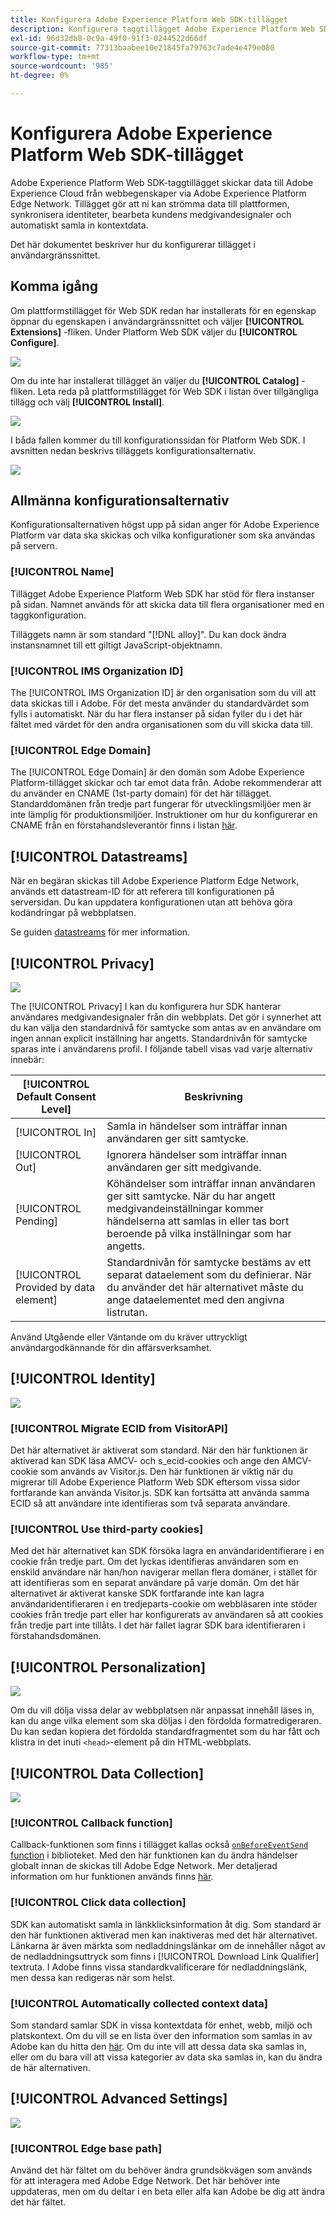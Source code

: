 ```yaml
---
title: Konfigurera Adobe Experience Platform Web SDK-tillägget
description: Konfigurera taggtillägget Adobe Experience Platform Web SDK i användargränssnittet.
exl-id: 96d32db8-0c9a-49f0-91f3-0244522d66df
source-git-commit: 77313baabee10e21845fa79763c7ade4e479e080
workflow-type: tm+mt
source-wordcount: '985'
ht-degree: 0%

---
```


# Konfigurera Adobe Experience Platform Web SDK-tillägget

Adobe Experience Platform Web SDK-taggtillägget skickar data till Adobe Experience Cloud från webbegenskaper via Adobe Experience Platform Edge Network. Tillägget gör att ni kan strömma data till plattformen, synkronisera identiteter, bearbeta kundens medgivandesignaler och automatiskt samla in kontextdata.

Det här dokumentet beskriver hur du konfigurerar tillägget i användargränssnittet.

## Komma igång

Om plattformstillägget för Web SDK redan har installerats för en egenskap öppnar du egenskapen i användargränssnittet och väljer **[!UICONTROL Extensions]** -fliken. Under Platform Web SDK väljer du **[!UICONTROL Configure]**.

![](../images/extension/overview/configure.png)

Om du inte har installerat tillägget än väljer du **[!UICONTROL Catalog]** -fliken. Leta reda på plattformstillägget för Web SDK i listan över tillgängliga tillägg och välj **[!UICONTROL Install]**.

![](../images/extension/overview/install.png)

I båda fallen kommer du till konfigurationssidan för Platform Web SDK. I avsnitten nedan beskrivs tilläggets konfigurationsalternativ.

![](../images/extension/overview/config-screen.png)

## Allmänna konfigurationsalternativ

Konfigurationsalternativen högst upp på sidan anger för Adobe Experience Platform var data ska skickas och vilka konfigurationer som ska användas på servern.

### [!UICONTROL Name]

Tillägget Adobe Experience Platform Web SDK har stöd för flera instanser på sidan. Namnet används för att skicka data till flera organisationer med en taggkonfiguration.

Tilläggets namn är som standard &quot;[!DNL alloy]&quot;. Du kan dock ändra instansnamnet till ett giltigt JavaScript-objektnamn.

### **[!UICONTROL IMS Organization ID]**

The [!UICONTROL IMS Organization ID] är den organisation som du vill att data skickas till i Adobe. För det mesta använder du standardvärdet som fylls i automatiskt. När du har flera instanser på sidan fyller du i det här fältet med värdet för den andra organisationen som du vill skicka data till.

### **[!UICONTROL Edge Domain]**

The [!UICONTROL Edge Domain] är den domän som Adobe Experience Platform-tillägget skickar och tar emot data från. Adobe rekommenderar att du använder en CNAME (1st-party domain) för det här tillägget. Standarddomänen från tredje part fungerar för utvecklingsmiljöer men är inte lämplig för produktionsmiljöer. Instruktioner om hur du konfigurerar en CNAME från en förstahandsleverantör finns i listan [här](https://experienceleague.adobe.com/docs/core-services/interface/ec-cookies/cookies-first-party.html).

## [!UICONTROL Datastreams]

När en begäran skickas till Adobe Experience Platform Edge Network, används ett datastream-ID för att referera till konfigurationen på serversidan. Du kan uppdatera konfigurationen utan att behöva göra kodändringar på webbplatsen.

Se guiden [datastreams](../datastreams/overview.md) för mer information.


## [!UICONTROL Privacy]

![](../images/extension/overview/privacy.png)

The [!UICONTROL Privacy] I kan du konfigurera hur SDK hanterar användares medgivandesignaler från din webbplats. Det gör i synnerhet att du kan välja den standardnivå för samtycke som antas av en användare om ingen annan explicit inställning har angetts. Standardnivån för samtycke sparas inte i användarens profil. I följande tabell visas vad varje alternativ innebär:

| [!UICONTROL Default Consent Level] | Beskrivning |
| --- | --- |
| [!UICONTROL In] | Samla in händelser som inträffar innan användaren ger sitt samtycke. |
| [!UICONTROL Out] | Ignorera händelser som inträffar innan användaren ger sitt medgivande. |
| [!UICONTROL Pending] | Köhändelser som inträffar innan användaren ger sitt samtycke. När du har angett medgivandeinställningar kommer händelserna att samlas in eller tas bort beroende på vilka inställningar som har angetts. |
| [!UICONTROL Provided by data element] | Standardnivån för samtycke bestäms av ett separat dataelement som du definierar. När du använder det här alternativet måste du ange dataelementet med den angivna listrutan. |

Använd Utgående eller Väntande om du kräver uttryckligt användargodkännande för din affärsverksamhet.

## [!UICONTROL Identity]

![](../images/extension/overview/identity.png)

### [!UICONTROL Migrate ECID from VisitorAPI]

Det här alternativet är aktiverat som standard. När den här funktionen är aktiverad kan SDK läsa AMCV- och s_ecid-cookies och ange den AMCV-cookie som används av Visitor.js. Den här funktionen är viktig när du migrerar till Adobe Experience Platform Web SDK eftersom vissa sidor fortfarande kan använda Visitor.js. SDK kan fortsätta att använda samma ECID så att användare inte identifieras som två separata användare.

### [!UICONTROL Use third-party cookies]

Med det här alternativet kan SDK försöka lagra en användaridentifierare i en cookie från tredje part. Om det lyckas identifieras användaren som en enskild användare när han/hon navigerar mellan flera domäner, i stället för att identifieras som en separat användare på varje domän. Om det här alternativet är aktiverat kanske SDK fortfarande inte kan lagra användaridentifieraren i en tredjeparts-cookie om webbläsaren inte stöder cookies från tredje part eller har konfigurerats av användaren så att cookies från tredje part inte tillåts. I det här fallet lagrar SDK bara identifieraren i förstahandsdomänen.

## [!UICONTROL Personalization]

![](../images/extension/overview/personalization.png)

Om du vill dölja vissa delar av webbplatsen när anpassat innehåll läses in, kan du ange vilka element som ska döljas i den fördolda formatredigeraren. Du kan sedan kopiera det fördolda standardfragmentet som du har fått och klistra in det inuti `<head>`-element på din HTML-webbplats.

## [!UICONTROL Data Collection]

![](../images/extension/overview/data-collection.png)

### [!UICONTROL Callback function]

Callback-funktionen som finns i tillägget kallas också [`onBeforeEventSend` function](https://experienceleague.adobe.com/docs/experience-platform/edge/fundamentals/configuring-the-sdk.html?lang=en) i biblioteket. Med den här funktionen kan du ändra händelser globalt innan de skickas till Adobe Edge Network. Mer detaljerad information om hur funktionen används finns [här](https://experienceleague.adobe.com/docs/experience-platform/edge/fundamentals/tracking-events.html?lang=en#modifying-events-globally).

### [!UICONTROL Click data collection]

SDK kan automatiskt samla in länkklicksinformation åt dig. Som standard är den här funktionen aktiverad men kan inaktiveras med det här alternativet. Länkarna är även märkta som nedladdningslänkar om de innehåller något av de nedladdningsuttryck som finns i [!UICONTROL Download Link Qualifier] textruta. I Adobe finns vissa standardkvalificerare för nedladdningslänk, men dessa kan redigeras när som helst.

### [!UICONTROL Automatically collected context data]

Som standard samlar SDK in vissa kontextdata för enhet, webb, miljö och platskontext. Om du vill se en lista över den information som samlas in av Adobe kan du hitta den [här](https://experienceleague.adobe.com/docs/experience-platform/edge/data-collection/automatic-information.html?lang=en). Om du inte vill att dessa data ska samlas in, eller om du bara vill att vissa kategorier av data ska samlas in, kan du ändra de här alternativen.

## [!UICONTROL Advanced Settings]

![](../images/extension/overview/advanced-settings.png)

### [!UICONTROL Edge base path]

Använd det här fältet om du behöver ändra grundsökvägen som används för att interagera med Adobe Edge Network. Det här behöver inte uppdateras, men om du deltar i en beta eller alfa kan Adobe be dig att ändra det här fältet.
